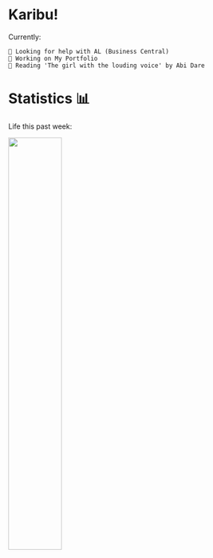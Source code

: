 # Karibu!
Currently:

    🦩 Looking for help with AL (Business Central)
    🦩 Working on My Portfolio
    🦩 Reading 'The girl with the louding voice' by Abi Dare

# Statistics 📊 
<p>Life this past week:</p>
<a href="https://github.com/anuraghazra/github-readme-stats"><img align="left" width="46%" src="https://github-readme-stats.vercel.app/api/wakatime?username=@agidza&compact=True"/></a>
<!-- <img align="right" width="46%" src="https://github-readme-stats.vercel.app/api/top-langs/?username=lynnagidza&layout=compact&theme=gruvbox_light" /> -->
